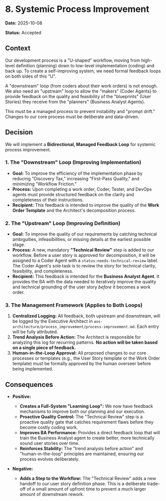 # 8. Systemic Process Improvement

**Date:** 2025-10-08

**Status:** Accepted

## Context

Our development process is a "U-shaped" workflow, moving from high-level definition (planning) down to low-level implementation (coding) and back up. To create a self-improving system, we need formal feedback loops on both sides of this "U".

A "downstream" loop (from coders about their work orders) is not enough. We also need an "upstream" loop to allow the "makers" (Coder Agents) to provide feedback on the quality and feasibility of the "blueprints" (User Stories) they receive from the "planners" (Business Analyst Agents).

This must be a managed process to prevent instability and "prompt drift." Changes to our core process must be deliberate and data-driven.

## Decision

We will implement a **Bidirectional, Managed Feedback Loop** for systemic process improvement.

### 1. The "Downstream" Loop (Improving Implementation)

-   **Goal:** To improve the efficiency of the implementation phase by reducing "Discovery Tax," increasing "First-Pass Quality," and minimizing "Workflow Friction."
-   **Process:** Upon completing a work order, Coder, Tester, and DevOps agents must provide structured feedback on the clarity and completeness of their instructions.
-   **Recipient:** This feedback is intended to improve the quality of the **Work Order Template** and the Architect's decomposition process.

### 2. The "Upstream" Loop (Improving Definition)

-   **Goal:** To improve the quality of our requirements by catching technical ambiguities, infeasibilities, or missing details at the earliest possible stage.
-   **Process:** A new, mandatory **"Technical Review"** step is added to our workflow. Before a user story is approved for decomposition, it will be assigned to a Coder Agent with a `status:needs-technical-review` label. The Coder Agent's sole task is to review the story for technical clarity, feasibility, and completeness.
-   **Recipient:** This feedback is intended for the **Business Analyst Agent**. It provides the BA with the data needed to iteratively improve the quality and technical grounding of the user story *before* it becomes a work order.

### 3. The Management Framework (Applies to Both Loops)

1.  **Centralized Logging:** All feedback, both upstream and downstream, will be logged by the Executive Architect in `aos-architecture/process_improvement/process-improvement.md`. Each entry will be fully attributed.
2.  **Trend Analysis Before Action:** The Architect is responsible for analyzing this log for recurring patterns. **No action will be taken based on a single piece of feedback.**
3.  **Human-in-the-Loop Approval:** All proposed changes to our core processes or templates (e.g., the User Story template or the Work Order template) must be formally approved by the human overseer before being implemented.

## Consequences

-   **Positive:**
    -   **Creates a Full-System "Learning Loop":** We now have feedback mechanisms to improve both our planning and our execution.
    -   **Proactive Quality Control:** The "Technical Review" step is a proactive quality gate that catches requirement flaws before they become costly coding work.
    -   **Improves BA Performance:** Provides a direct feedback loop that will train the Business Analyst agent to create better, more technically sound user stories over time.
    -   **Reinforces Stability:** The "trend analysis before action" and "human-in-the-loop" principles are maintained, ensuring our process evolves deliberately.

-   **Negative:**
    -   **Adds a Step to the Workflow:** The "Technical Review" adds a new handoff to our user story definition phase. This is a deliberate trade-off of a small amount of upfront time to prevent a much larger amount of downstream rework.
